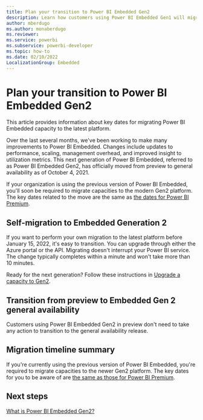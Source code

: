 ```yaml
---
title: Plan your transition to Power BI Embedded Gen2
description: Learn how customers using Power BI Embedded Gen1 will migrate to Embedded Gen2 and key dates to plan for.
author: mberdugo
ms.author: monaberdugo
ms.reviewer: 
ms.service: powerbi
ms.subservice: powerbi-developer
ms.topic: how-to
ms.date: 02/10/2022
LocalizationGroup: Embedded
---
```


# Plan your transition to Power BI Embedded Gen2

This article provides information about key dates for migrating Power BI Embedded capacity to the latest platform.

Over the last several months, we've been working to make many improvements to Power BI Embedded. Changes include updates to performance, scaling, management overhead, and improved insight to utilization metrics. This next generation of Power BI Embedded, referred to as Power BI Embedded Gen2, has officially moved from preview to general availability as of October 4, 2021.

If your organization is using the previous version of Power BI Embedded, you'll soon be required to migrate capacities to the modern Gen2 platform.
The key dates related to the move are the same as [the dates for Power BI Premium](../../enterprise/service-premium-transition-gen1-to-gen2.md).

## Self-migration to Embedded Generation 2

If you want to perform your own migration to the latest platform before January 15, 2022, it's easy to transition. You can upgrade through either the Azure portal or the API. Migrating doesn't interrupt your Power BI service. The change typically completes within a minute and won't take more than 10 minutes.

Ready for the next generation? Follow these instructions in [Upgrade a capacity to Gen2](azure-pbie-create-capacity.md#upgrade-a-capacity-to-gen2).

## Transition from preview to Embedded Gen 2 general availability

Customers using Power BI Embedded Gen2 in preview don't need to take any action to transition to the general availability release.

## Migration timeline summary

If you're currently using the previous version of Power BI Embedded, you're required to migrate capacities to the newer Gen2 platform. The key dates for you to be aware of are [the same as those for Power BI Premium](../../enterprise/service-premium-transition-gen1-to-gen2.md).

## Next steps

[What is Power BI Embedded Gen2?](power-bi-embedded-generation-2.md)
